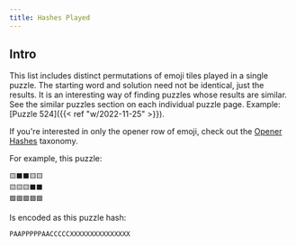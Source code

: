 ```yaml
---
title: Hashes Played
---
```


## Intro
This list includes distinct permutations of emoji tiles played in a single puzzle. The starting word and solution need not be identical, just the results. It is an interesting way of finding puzzles whose results are similar. See the similar puzzles section on each individual puzzle page. Example: [Puzzle 524]({{< ref "w/2022-11-25" >}}).

If you're interested in only the opener row of emoji, check out the [Opener Hashes](/openerhashes/) taxonomy.

For example, this puzzle:

```
🟨⬛️⬛️🟨🟨
🟨🟨🟨⬛️⬛️
🟩🟩🟩🟩🟩
```

Is encoded as this puzzle hash:

```
PAAPPPPPAACCCCCXXXXXXXXXXXXXXX
```